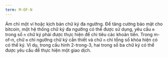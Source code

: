 ```yaml
---
term: M-OF-N
---
```


Ám chỉ một ví hoặc kịch bản chữ ký đa ngưỡng. Để tăng cường bảo mật cho bitcoin, một hệ thống chữ ký đa ngưỡng có thể được sử dụng, yêu cầu `m` trong số `n` chữ ký phải được thực hiện để chi tiêu các khoản tiền. Trong m-of-n, chữ `m` chỉ ngưỡng chữ ký cần thiết và chữ `n` chỉ tổng số khóa hiện có có thể ký. Ví dụ, trong cấu hình 2-trong-3, hai trong số ba chữ ký có thể được yêu cầu để thực hiện một giao dịch.